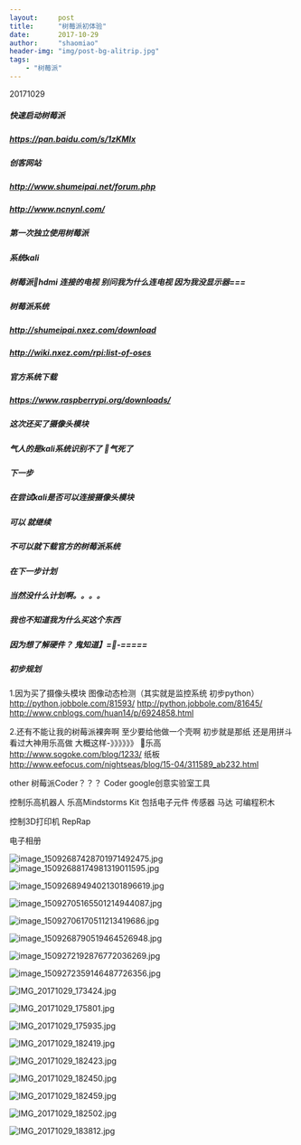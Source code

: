 ```yaml
---
layout:     post
title:      "树莓派初体验"
date:       2017-10-29
author:     "shaomiao"
header-img: "img/post-bg-alitrip.jpg"
tags:
    - "树莓派"
---
```

20171029
##### 快速启动树莓派
##### https://pan.baidu.com/s/1zKMIx
##### 创客网站
##### http://www.shumeipai.net/forum.php
##### http://www.ncnynl.com/
##### 第一次独立使用树莓派 
##### 系统kali
##### 树莓派hdmi 连接的电视 别问我为什么连电视 因为我没显示器===
##### 树莓派系统
##### http://shumeipai.nxez.com/download
##### http://wiki.nxez.com/rpi:list-of-oses
##### 官方系统下载
##### https://www.raspberrypi.org/downloads/
##### 这次还买了摄像头模块
##### 气人的是kali系统识别不了 气死了

##### 下一步
##### 在尝试kali是否可以连接摄像头模块
##### 可以 就继续
##### 不可以就下载官方的树莓派系统

##### 在下一步计划

##### 当然没什么计划啊。。。。
##### 我也不知道我为什么买这个东西
##### 因为想了解硬件？ 鬼知道】=-=====

##### 初步规划

1.因为买了摄像头模块
图像动态检测（其实就是监控系统  初步python）
http://python.jobbole.com/81593/
http://python.jobbole.com/81645/
http://www.cnblogs.com/huan14/p/6924858.html

2.还有不能让我的树莓派裸奔啊 至少要给他做一个壳啊 初步就是那纸 还是用拼斗 看过大神用乐高做 大概这样-》》》》》》
乐高
http://www.sogoke.com/blog/1233/
纸板
http://www.eefocus.com/nightseas/blog/15-04/311589_ab232.html

other
树莓派Coder？？？
Coder  google创意实验室工具 

控制乐高机器人
乐高Mindstorms Kit 包括电子元件 传感器 马达 可编程积木

控制3D打印机
RepRap

电子相册

![image_15092687428701971492475.jpg](http://upload-images.jianshu.io/upload_images/2590671-ef9a6ebd805754bd.jpg?imageMogr2/auto-orient/strip%7CimageView2/2/w/1240)
![image_15092688174981319011595.jpg](http://upload-images.jianshu.io/upload_images/2590671-2a221fef44a81ab2.jpg?imageMogr2/auto-orient/strip%7CimageView2/2/w/1240)

![image_15092689494021301896619.jpg](http://upload-images.jianshu.io/upload_images/2590671-50b16c4e09431494.jpg?imageMogr2/auto-orient/strip%7CimageView2/2/w/1240)

![image_15092705165501214944087.jpg](http://upload-images.jianshu.io/upload_images/2590671-476d4d5b2b37ece6.jpg?imageMogr2/auto-orient/strip%7CimageView2/2/w/1240)

![image_15092706170511213419686.jpg](http://upload-images.jianshu.io/upload_images/2590671-8d5db13edf722402.jpg?imageMogr2/auto-orient/strip%7CimageView2/2/w/1240)

![image_1509268790519464526948.jpg](http://upload-images.jianshu.io/upload_images/2590671-a86a4810be663bc0.jpg?imageMogr2/auto-orient/strip%7CimageView2/2/w/1240)

![image_1509272192876772036269.jpg](http://upload-images.jianshu.io/upload_images/2590671-022e6ed31e3d14ea.jpg?imageMogr2/auto-orient/strip%7CimageView2/2/w/1240)

![image_1509272359146487726356.jpg](http://upload-images.jianshu.io/upload_images/2590671-53a441d9c5ca6ac9.jpg?imageMogr2/auto-orient/strip%7CimageView2/2/w/1240)

![IMG_20171029_173424.jpg](http://upload-images.jianshu.io/upload_images/2590671-c5a60911266ba6fa.jpg?imageMogr2/auto-orient/strip%7CimageView2/2/w/1240)

![IMG_20171029_175801.jpg](http://upload-images.jianshu.io/upload_images/2590671-7ac4bfa5481bf2de.jpg?imageMogr2/auto-orient/strip%7CimageView2/2/w/1240)

![IMG_20171029_175935.jpg](http://upload-images.jianshu.io/upload_images/2590671-764123fd585ba3d1.jpg?imageMogr2/auto-orient/strip%7CimageView2/2/w/1240)

![IMG_20171029_182419.jpg](http://upload-images.jianshu.io/upload_images/2590671-31d0cc8be02e1177.jpg?imageMogr2/auto-orient/strip%7CimageView2/2/w/1240)

![IMG_20171029_182423.jpg](http://upload-images.jianshu.io/upload_images/2590671-edddc947ce3d05dc.jpg?imageMogr2/auto-orient/strip%7CimageView2/2/w/1240)

![IMG_20171029_182450.jpg](http://upload-images.jianshu.io/upload_images/2590671-e2f58c1fa3c4e627.jpg?imageMogr2/auto-orient/strip%7CimageView2/2/w/1240)

![IMG_20171029_182459.jpg](http://upload-images.jianshu.io/upload_images/2590671-e9201295e4d352ae.jpg?imageMogr2/auto-orient/strip%7CimageView2/2/w/1240)

![IMG_20171029_182502.jpg](http://upload-images.jianshu.io/upload_images/2590671-14ea4c30e673d391.jpg?imageMogr2/auto-orient/strip%7CimageView2/2/w/1240)

![IMG_20171029_183812.jpg](http://upload-images.jianshu.io/upload_images/2590671-c251f332ffd23a54.jpg?imageMogr2/auto-orient/strip%7CimageView2/2/w/1240)
